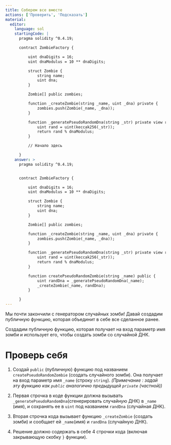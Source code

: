 ```yaml
---
title: Соберем все вместе
actions: ['Проверить', 'Подсказать']
material:
  editor:
    language: sol
    startingCode: |
      pragma solidity ^0.4.19;

      contract ZombieFactory {

          uint dnaDigits = 16;
          uint dnaModulus = 10 ** dnaDigits;

          struct Zombie {
              string name;
              uint dna;
          }

          Zombie[] public zombies;

          function _createZombie(string _name, uint _dna) private {
              zombies.push(Zombie(_name, _dna));
          } 

          function _generatePseudoRandomDna(string _str) private view returns (uint) {
              uint rand = uint(keccak256(_str));
              return rand % dnaModulus;
          }

          // Начало здесь

      }
    answer: >
      pragma solidity ^0.4.19;


      contract ZombieFactory {

          uint dnaDigits = 16;
          uint dnaModulus = 10 ** dnaDigits;

          struct Zombie {
              string name;
              uint dna;
          }

          Zombie[] public zombies;

          function _createZombie(string _name, uint _dna) private {
              zombies.push(Zombie(_name, _dna));
          } 

          function _generatePseudoRandomDna(string _str) private view returns (uint) {
              uint rand = uint(keccak256(_str));
              return rand % dnaModulus;
          }

          function createPseudoRandomZombie(string _name) public {
              uint randDna = _generatePseudoRandomDna(_name);
              _createZombie(_name, randDna);
          }

      }
---
```


Мы почти закончили с генератором случайных зомби! Давай создадим публичную функцию, которая объединит в себе все сделанное ранее.

Создадим публичную функцию, которая получает на вход параметр имя зомби и использует его, чтобы создать зомби со случайной ДНК. 

# Проверь себя

1. Создай `public` (публичную) функцию под названием `createPseudoRandomZombie` (создать случайного зомби). Она получает на вход параметр имя `_name`  (строку `string`). _(Примечание
: задай эту функцию как `public` аналогично предыдущей `private` (частной))_

2. Первая строчка в коде функции должна вызывать `_generatePseudoRandomDna`(сгенерировать случайную ДНК) в `_name` (имя), и сохранять ее в `uint` под названием `randDna` (случайная ДНК).

3. Вторая строчка кода вызывает функцию `_createZombie` (создать зомби) и сообщает ей `_name`(имя) и `randDna` (случайную ДНК).

4. Решение должно содержать в себе 4 строчки кода (включая закрывающую скобку `}` функции).
